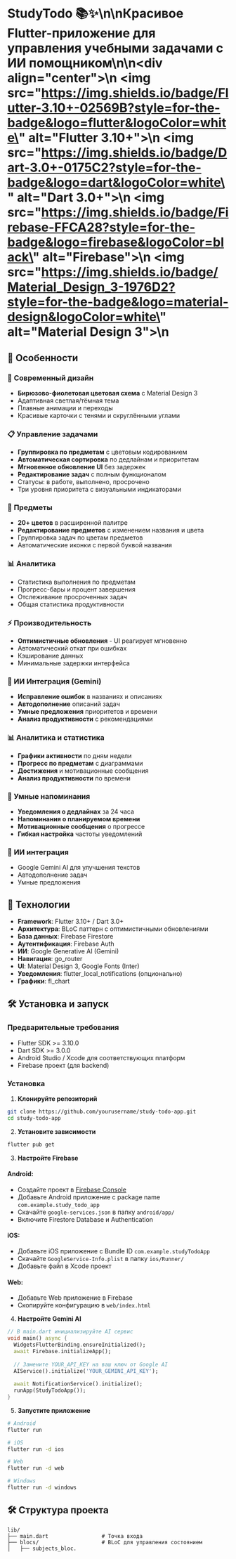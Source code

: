 # StudyTodo 📚✨\n\n**Красивое Flutter-приложение для управления учебными задачами с ИИ помощником**\n\n<div align=\"center\">\n  <img src=\"https://img.shields.io/badge/Flutter-3.10+-02569B?style=for-the-badge&logo=flutter&logoColor=white\" alt=\"Flutter 3.10+\">\n  <img src=\"https://img.shields.io/badge/Dart-3.0+-0175C2?style=for-the-badge&logo=dart&logoColor=white\" alt=\"Dart 3.0+\">\n  <img src=\"https://img.shields.io/badge/Firebase-FFCA28?style=for-the-badge&logo=firebase&logoColor=black\" alt=\"Firebase\">\n  <img src=\"https://img.shields.io/badge/Material_Design_3-1976D2?style=for-the-badge&logo=material-design&logoColor=white\" alt=\"Material Design 3\">\n</div>


## 🌟 Особенности

### 🎨 **Современный дизайн**
- **Бирюзово-фиолетовая цветовая схема** с Material Design 3
- Адаптивная светлая/тёмная тема
- Плавные анимации и переходы
- Красивые карточки с тенями и скруглёнными углами

### 📋 **Управление задачами**
- **Группировка по предметам** с цветовым кодированием
- **Автоматическая сортировка** по дедлайнам и приоритетам
- **Мгновенное обновление UI** без задержек
- **Редактирование задач** с полным функционалом
- Статусы: в работе, выполнено, просрочено
- Три уровня приоритета с визуальными индикаторами

### 🎯 **Предметы**
- **20+ цветов** в расширенной палитре
- **Редактирование предметов** с изменением названия и цвета
- Группировка задач по цветам предметов
- Автоматические иконки с первой буквой названия

### 📊 **Аналитика**
- Статистика выполнения по предметам
- Прогресс-бары и процент завершения
- Отслеживание просроченных задач
- Общая статистика продуктивности

### ⚡ **Производительность**
- **Оптимистичные обновления** - UI реагирует мгновенно
- Автоматический откат при ошибках
- Кэширование данных
- Минимальные задержки интерфейса

### 🤖 ИИ Интеграция (Gemini)
- **Исправление ошибок** в названиях и описаниях
- **Автодополнение** описаний задач
- **Умные предложения** приоритетов и времени
- **Анализ продуктивности** с рекомендациями

### 📊 Аналитика и статистика
- **Графики активности** по дням недели
- **Прогресс по предметам** с диаграммами
- **Достижения** и мотивационные сообщения
- **Анализ продуктивности** по времени

### 🔔 Умные напоминания
- **Уведомления о дедлайнах** за 24 часа
- **Напоминания о планируемом времени**
- **Мотивационные сообщения** о прогрессе
- **Гибкая настройка** частоты уведомлений

### 🤖 **ИИ интеграция**
- Google Gemini AI для улучшения текстов
- Автодополнение задач
- Умные предложения

## 🚀 Технологии

- **Framework**: Flutter 3.10+ / Dart 3.0+
- **Архитектура**: BLoC паттерн с оптимистичными обновлениями
- **База данных**: Firebase Firestore
- **Аутентификация**: Firebase Auth
- **ИИ**: Google Generative AI (Gemini)
- **Навигация**: go_router
- **UI**: Material Design 3, Google Fonts (Inter)
- **Уведомления**: flutter_local_notifications (опционально)
- **Графики**: fl_chart

## 🛠️ Установка и запуск

### Предварительные требования
- Flutter SDK >= 3.10.0
- Dart SDK >= 3.0.0
- Android Studio / Xcode для соответствующих платформ
- Firebase проект (для backend)

### Установка

1. **Клонируйте репозиторий**
```bash
git clone https://github.com/yourusername/study-todo-app.git
cd study-todo-app
```

2. **Установите зависимости**
```bash
flutter pub get
```

3. **Настройте Firebase**

#### Android:
- Создайте проект в [Firebase Console](https://console.firebase.google.com/)
- Добавьте Android приложение с package name `com.example.study_todo_app`
- Скачайте `google-services.json` в папку `android/app/`
- Включите Firestore Database и Authentication

#### iOS:
- Добавьте iOS приложение с Bundle ID `com.example.studyTodoApp`
- Скачайте `GoogleService-Info.plist` в папку `ios/Runner/`
- Добавьте файл в Xcode проект

#### Web:
- Добавьте Web приложение в Firebase
- Скопируйте конфигурацию в `web/index.html`

4. **Настройте Gemini AI**
```dart
// В main.dart инициализируйте AI сервис
void main() async {
  WidgetsFlutterBinding.ensureInitialized();
  await Firebase.initializeApp();
  
  // Замените YOUR_API_KEY на ваш ключ от Google AI
  AIService().initialize('YOUR_GEMINI_API_KEY');
  
  await NotificationService().initialize();
  runApp(StudyTodoApp());
}
```

5. **Запустите приложение**
```bash
# Android
flutter run

# iOS
flutter run -d ios

# Web
flutter run -d web

# Windows
flutter run -d windows
```

## 🛠️ Структура проекта

```
lib/
├── main.dart                 # Точка входа
├── blocs/                    # BLoC для управления состоянием
│   ├── subjects_bloc.